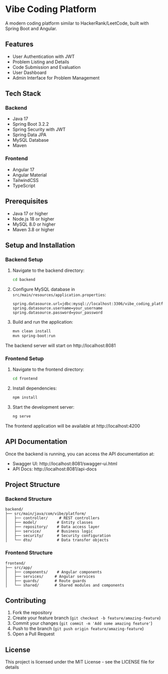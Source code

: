 # Vibe Coding Platform

A modern coding platform similar to HackerRank/LeetCode, built with Spring Boot and Angular.

## Features

- User Authentication with JWT
- Problem Listing and Details
- Code Submission and Evaluation
- User Dashboard
- Admin Interface for Problem Management

## Tech Stack

### Backend
- Java 17
- Spring Boot 3.2.2
- Spring Security with JWT
- Spring Data JPA
- MySQL Database
- Maven

### Frontend
- Angular 17
- Angular Material
- TailwindCSS
- TypeScript

## Prerequisites

- Java 17 or higher
- Node.js 18 or higher
- MySQL 8.0 or higher
- Maven 3.8 or higher

## Setup and Installation

### Backend Setup

1. Navigate to the backend directory:
   ```bash
   cd backend
   ```

2. Configure MySQL database in `src/main/resources/application.properties`:
   ```properties
   spring.datasource.url=jdbc:mysql://localhost:3306/vibe_coding_platform
   spring.datasource.username=your_username
   spring.datasource.password=your_password
   ```

3. Build and run the application:
   ```bash
   mvn clean install
   mvn spring-boot:run
   ```

The backend server will start on http://localhost:8081

### Frontend Setup

1. Navigate to the frontend directory:
   ```bash
   cd frontend
   ```

2. Install dependencies:
   ```bash
   npm install
   ```

3. Start the development server:
   ```bash
   ng serve
   ```

The frontend application will be available at http://localhost:4200

## API Documentation

Once the backend is running, you can access the API documentation at:
- Swagger UI: http://localhost:8081/swagger-ui.html
- API Docs: http://localhost:8081/api-docs

## Project Structure

### Backend Structure
```
backend/
├── src/main/java/com/vibe/platform/
│   ├── controller/     # REST controllers
│   ├── model/         # Entity classes
│   ├── repository/    # Data access layer
│   ├── service/       # Business logic
│   ├── security/      # Security configuration
│   └── dto/           # Data transfer objects
```

### Frontend Structure
```
frontend/
├── src/app/
│   ├── components/    # Angular components
│   ├── services/     # Angular services
│   ├── guards/       # Route guards
│   └── shared/       # Shared modules and components
```

## Contributing

1. Fork the repository
2. Create your feature branch (`git checkout -b feature/amazing-feature`)
3. Commit your changes (`git commit -m 'Add some amazing feature'`)
4. Push to the branch (`git push origin feature/amazing-feature`)
5. Open a Pull Request

## License

This project is licensed under the MIT License - see the LICENSE file for details 